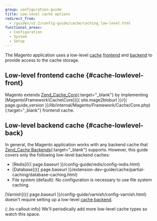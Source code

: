 ```yaml
---
group: configuration-guide
title: Low-level cache options
redirect_from:
  - /guides/v2.2/config-guide/cache/caching_low-level.html
functional_areas:
  - Configuration
  - System
  - Setup
---
```


The Magento application uses a low-level [cache](https://glossary.magento.com/cache) [frontend](https://glossary.magento.com/frontend) and [backend](https://glossary.magento.com/backend) to provide access to the cache storage.

## Low-level frontend cache {#cache-lowlevel-front}

Magento extends [Zend_Cache_Core](http://framework.zend.com/manual/1.12/en/zend.cache.frontends.html){:target="_blank"} by implementing [Magento\Framework\Cache\Core]({{ site.mage2bloburl }}/{{ page.guide_version }}/lib/internal/Magento/Framework/Cache/Core.php){:target="_blank"} frontend cache.

## Low-level backend cache {#cache-lowlevel-back}

In general, the Magento application works with any backend cache that [Zend_Cache Backends](http://framework.zend.com/manual/1.12/en/zend.cache.backends.html){:target="_blank"} supports. However, this guide covers only the following low-level backend caches:

*  [Redis]({{ page.baseurl }}/config-guide/redis/config-redis.html)
*  [Database]({{ page.baseurl }}/extension-dev-guide/cache/partial-caching/database-caching.html)
*  File system (default): No configuration is necessary to use file system caching.

[Varnish]({{ page.baseurl }}/config-guide/varnish/config-varnish.html) doesn't require setting up a low-level [cache backend](https://glossary.magento.com/cache-backend).

{:.bs-callout-info}
We'll periodically add more low-level cache types so watch this space.
